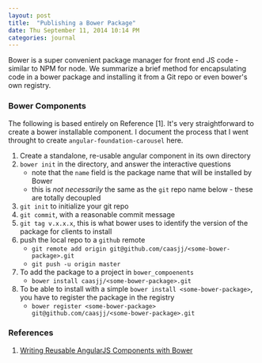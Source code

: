 ```yaml
---
layout: post
title:  "Publishing a Bower Package"
date: Thu September 11, 2014 10:14 PM
categories: journal
---
```


Bower is a super convenient package manager for front end JS code - similar to NPM for node.  We summarize a brief
method for encapsulating code in a bower package and installing it from a Git repo or even bower's own registry.

###  Bower Components
The following is based entirely on Reference [1].  It's very straightforward to create a bower installable component.  I document the process that I went throught to create `angular-foundation-carousel` here.

1. Create a standalone, re-usable angular component in its own directory
2. `bower init` in the directory, and answer the interactive questions
    * note that the `name` field is the package name that will be installed by Bower
    * this is *not necessarily* the same as the `git` repo name below - these are totally decoupled
3. `git init` to initialize your git repo
4. `git commit`, with a reasonable commit message
5. `git tag v.x.x.x`, this is what bower uses to identify the version of the package for clients to install
6. push the local repo to a `github` remote 
    * `git remote add origin git@github.com/caasjj/<some-bower-package>.git`
    * `git push -u origin master`
7. To add the package to a project in `bower_compoenents`
    * `bower install caasjj/<some-bower-package>.git`
8. To be able to install with a simple `bower install <some-bower-package>`, you have to register the package in the registry
    * `bower register <some-bower-package> git@github.com/caasjj/<some-bower-package>.git`

### References
1. [Writing Reusable AngularJS Components with Bower](http://briantford.com/blog/angular-bower) 
